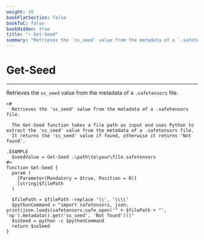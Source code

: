 ```yaml
---
weight: 20
bookFlatSection: false
bookToC: false
bookHidden: true
title: "⚡ Get-Seed"
summary: "Retrieves the `ss_seed` value from the metadata of a `.safetensors` file."
---
```


<!--markdownlint-disable MD025 -->

# Get-Seed

---

Retrieves the `ss_seed` value from the metadata of a `.safetensors` file.

```pwsh
<#
  Retrieves the 'ss_seed' value from the metadata of a .safetensors file.

  The Get-Seed function takes a file path as input and uses Python to extract the 'ss_seed' value from the metadata of a .safetensors file.
  It returns the 'ss_seed' value if found, otherwise it returns 'Not found'.

.EXAMPLE
  $seedValue = Get-Seed .\path\to\your\file.safetensors
#>
function Get-Seed {
  param (
    [Parameter(Mandatory = $true, Position = 0)]
    [string]$filePath
  )

  $filePath = $filePath -replace '\\', '\\\\'
  $pythonCommand = "import safetensors, json; print(json.loads(safetensors.safe_open('" + $filePath + "', 'np').metadata().get('ss_seed', 'Not found')))"
  $ssSeed = python -c $pythonCommand
  return $ssSeed
}
```
